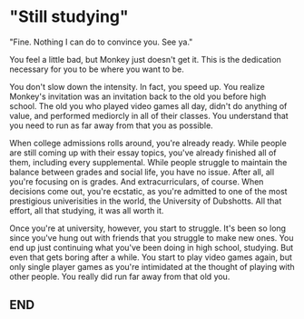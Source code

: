 # "Still studying"

"Fine. Nothing I can do to convince you. See ya."

You feel a little bad, but Monkey just doesn't get it. This is the dedication necessary for you to be where you want to be. 

You don't slow down the intensity. In fact, you speed up. You realize Monkey's invitation was an invitation back to the old you before high school. The old you who played video games all day, didn't do anything of value, and performed mediorcly in all of their classes. You understand that you need to run as far away from that you as possible.

When college admissions rolls around, you're already ready. While people are still coming up with their essay topics, you've already finished all of them, including every supplemental. While people struggle to maintain the balance between grades and social life, you have no issue. After all, all you're focusing on is grades. And extracurriculars, of course. When decisions come out, you're ecstatic, as you're admitted to one of the most prestigious univerisities in the world, the University of Dubshotts. All that effort, all that studying, it was all worth it.

Once you're at university, however, you start to struggle. It's been so long since you've hung out with friends that you struggle to make new ones. You end up just continuing what you've been doing in high school, studying. But even that gets boring after a while. You start to play video games again, but only single player games as you're intimidated at the thought of playing with other people. You really did run far away from that old you.

## END

